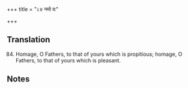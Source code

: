 +++
title = "८४ नमो वः"

+++
## Translation
84. Homage, O Fathers, to that of yours which is propitious; homage, O  
Fathers, to that of yours which is pleasant.

## Notes

